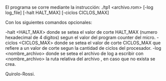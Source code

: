 El programa se corre mediante la instrucción: ./tp1 <archivo.rom> [-log log_file] [-halt HALT_MAX] [-ciclos CICLOS_MAX]

Con los siguientes comandos opcionales:

-halt <HALT_MAX> donde se setea el valor de corte HALT_MAX (numero hexadecimal de 4 digitos) segun el valor del program counter del micro.
-ciclos <CICLOS_MAX> donde se setea el valor de corte CICLOS_MAX que refiere a un valor de corte segun la cantidad de ciclos del procesador.
-log <nombre_archivo> donde se setea el archivo de log a escribir con <nombre_archivo> la ruta relativa del archivo , en caso que no exista se crea.

Quirolo-Rossi.
